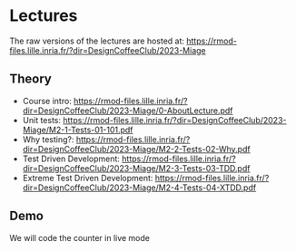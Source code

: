 # Lectures

The raw versions of the lectures are hosted at:  https://rmod-files.lille.inria.fr/?dir=DesignCoffeeClub/2023-Miage

## Theory
- Course intro: https://rmod-files.lille.inria.fr/?dir=DesignCoffeeClub/2023-Miage/0-AboutLecture.pdf
- Unit tests: https://rmod-files.lille.inria.fr/?dir=DesignCoffeeClub/2023-Miage/M2-1-Tests-01-101.pdf
- Why testing?: https://rmod-files.lille.inria.fr/?dir=DesignCoffeeClub/2023-Miage/M2-2-Tests-02-Why.pdf
- Test Driven Development: https://rmod-files.lille.inria.fr/?dir=DesignCoffeeClub/2023-Miage/M2-3-Tests-03-TDD.pdf
- Extreme Test Driven Development: https://rmod-files.lille.inria.fr/?dir=DesignCoffeeClub/2023-Miage/M2-4-Tests-04-XTDD.pdf

## Demo

We will code the counter in live mode
